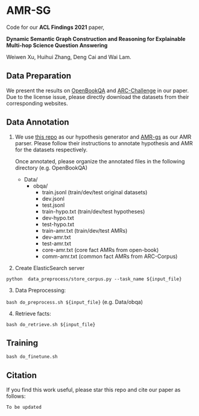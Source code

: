 # AMR-SG

Code for our **ACL Findings 2021** paper,

**Dynamic Semantic Graph Construction and Reasoning for Explainable Multi-hop Science Question Answering**

Weiwen Xu, Huihui Zhang, Deng Cai and Wai Lam.

## Data Preparation
We present the results on [OpenBookQA](https://leaderboard.allenai.org/open_book_qa/submissions/get-started) and [ARC-Challenge](https://allenai.org/data/arc) in our paper. Due to the license issue, please directly download the datasets from their corresponding websites.

## Data Annotation
1. We use [this repo](https://github.com/kelvinguu/qanli) as our hypothesis generator and [AMR-gs](https://github.com/jcyk/AMR-gs) as our AMR parser. Please follow their instructions to annotate hypothesis and AMR for the datasets respectively.

    Once annotated, please organize the annotated files in the following directory (e.g. OpenBookQA)
    - Data/
        - obqa/
            - train.jsonl (train/dev/test original datasets)
            - dev.jsonl
            - test.jsonl
            - train-hypo.txt (train/dev/test hypotheses)
            - dev-hypo.txt
            - test-hypo.txt
            - train-amr.txt (train/dev/test AMRs)
            - dev-amr.txt
            - test-amr.txt
            - core-amr.txt (core fact AMRs from open-book)
            - comm-amr.txt (common fact AMRs from ARC-Corpus)

2. Create ElasticSearch server

`python  data_preprocess/store_corpus.py --task_name ${input_file}`

3. Data Preprocessing:

`bash do_preprocess.sh ${input_file}` (e.g. Data/obqa)

4. Retrieve facts:

`bash do_retrieve.sh ${input_file}`

## Training
`bash do_finetune.sh`

## Citation
If you find this work useful, please star this repo and cite our paper as follows:
```
To be updated
```
